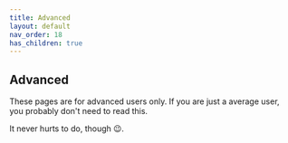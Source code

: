 ```yaml
---
title: Advanced
layout: default
nav_order: 18
has_children: true
---
```


## Advanced

These pages are for advanced users only. If you are just a average user, you probably don't need to read this. 

It never hurts to do, though 😉.
